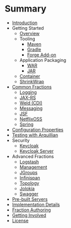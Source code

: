 # Summary

* [Introduction](README.adoc)
* Getting Started
   * [Overview](getting-started/basics.adoc)
   * Tooling
       * [Maven](getting-started/tooling/maven-plugin.adoc)
       * [Gradle](getting-started/tooling/gradle-plugin.adoc)
       * [Forge Add-on](getting-started/tooling/forge-addon.adoc)
   * Application Packaging
       * [WAR](getting-started/war-applications.adoc)
       * [JAR](getting-started/jar-applications.adoc)
   * [Container](getting-started/container.adoc)
   * [ShrinkWrap](getting-started/shrinkwrap.adoc)
* [Common Fractions](transactions.adoc)
   * [Logging](common/logging.adoc)
   * [JAX-RS](common/jax-rs.adoc)
   * [Weld (CDI)](common/weld_cdi.adoc)
   * [Messaging](common/messaging.adoc)
   * [JSF](common/jsf.adoc)
   * [NetflixOSS](common/netflixoss.adoc)
   * [Spring](common/spring.adoc)
* [Configuration Properties](configuration_properties.adoc)
* [Testing with Arquillian](testing_with_arquillian.adoc)
* Security
   * [Keycloak](security/keycloak.adoc)
   * [Keycloak Server](security/keycloak_server.adoc)
* Advanced Fractions
   * [Logstash](advanced/logstash.adoc)
   * [Management](advanced/management.adoc)
   * [JGroups](advanced/jgroups.adoc)
   * [Infinispan](advanced/infinispan.adoc)
   * [Topology](advanced/topology.adoc)
   * [Jolokia](advanced/jolokia.adoc)
   * [Swagger](advanced/swagger.adoc)
* [Pre-built Servers](servers.adoc)
* [Implementation Details](implementation_details.adoc)
* [Fraction Authoring](fraction_authoring.adoc)
* [Getting Involved](getting_involved.adoc)
* [License](license.adoc)

